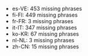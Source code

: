 - es-VE: 453 missing phrases
- fi-FI: 449 missing phrases
- fr-FR: 3 missing phrases
- it-IT: 347 missing phrases
- ko-KR: 67 missing phrases
- nl-NL: 3 missing phrases
- zh-CN: 15 missing phrases
